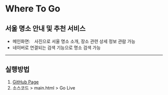 # Where To Go

## 서울 명소 안내 및 추천 서비스

- 메인화면: 사진으로 서울 명소 소개, 장소 관련 상세 정보 관람 가능
- 네이버로 연결되는 검색 기능으로 명소 검색 가능  

---

## 실행방법

1. [GitHub Page](http://github.com)
1. 소스코드 > main.html > Go Live
